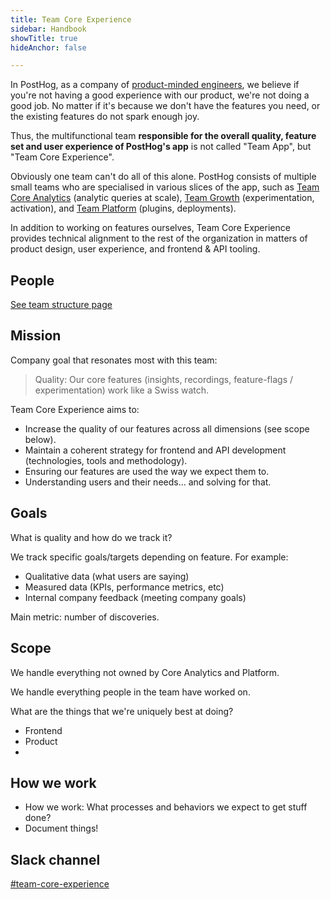 ```yaml
---
title: Team Core Experience
sidebar: Handbook
showTitle: true
hideAnchor: false

---
```




In PostHog, as a company of [product-minded engineers](/blog/turning-engineers-into-product-people), we believe if you're 
not having a good experience with our product, we're not doing a good job. No matter if it's because we don't have the 
features you need, or the existing features do not spark enough joy.

Thus, the multifunctional team **responsible for the overall quality, feature set and user experience of PostHog's app** 
is not called "Team App", but "Team Core Experience".

Obviously one team can't do all of this alone. PostHog consists of multiple small teams who are specialised in various
slices of the app, such as [Team Core Analytics](/handbook/people/team-structure/core-analytics) (analytic queries at scale), 
[Team Growth](/handbook/people/team-structure/growth-engineering) (experimentation, activation), and 
[Team Platform](/handbook/people/team-structure/platform) (plugins, deployments). 

In addition to working on features ourselves, Team Core Experience provides technical alignment to the rest of the 
organization in matters of product design, user experience, and frontend & API tooling.

## People

[See team structure page](/handbook/people/team-structure/team-structure)


## Mission

Company goal that resonates most with this team:

> Quality: Our core features (insights, recordings, feature-flags / experimentation) work like a Swiss watch.

Team Core Experience aims to:

- Increase the quality of our features across all dimensions (see scope below).
- Maintain a coherent strategy for frontend and API development (technologies, tools and methodology).
- Ensuring our features are used the way we expect them to.
- Understanding users and their needs... and solving for that.

## Goals

What is quality and how do we track it?

We track specific goals/targets depending on feature. For example:

- Qualitative data (what users are saying)
- Measured data (KPIs, performance metrics, etc)
- Internal company feedback (meeting company goals)

Main metric: number of discoveries.

## Scope

We handle everything not owned by Core Analytics and Platform.

We handle everything people in the team have worked on.

What are the things that we're uniquely best at doing?
- Frontend
- Product
- 


## How we work

- How we work: What processes and behaviors we expect to get stuff done?
- Document things!

## Slack channel

[#team-core-experience](https://posthog.slack.com/messages/team-core-experience)
